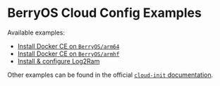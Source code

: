 # BerryOS Cloud Config Examples

Available examples:

- [Install Docker CE on `BerryOS/arm64`](docker-ce-arm64/user-data)
- [Install Docker CE on `BerryOS/armhf`](docker-ce-armhf/user-data)
- [Install & configure Log2Ram](log2ram/user-data)

Other examples can be found in the official [`cloud-init` documentation](https://cloudinit.readthedocs.io/en/latest/topics/examples.html).
